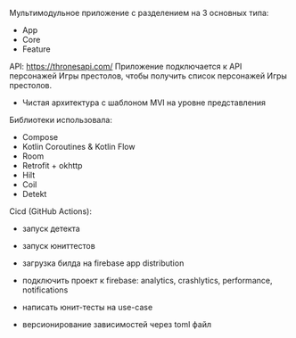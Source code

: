 Мультимодульное приложение с разделением на 3 основных типа:
- App 
- Core
- Feature
  
API: https://thronesapi.com/ 
Приложение подключается к API персонажей Игры престолов, чтобы получить список персонажей Игры престолов.

- Чистая архитектура с шаблоном MVI на уровне представления

Библиотеки использовала:
- Compose
- Kotlin Coroutines & Kotlin Flow
- Room
- Retrofit + okhttp
- Hilt 
- Coil
- Detekt 

Cicd (GitHub Actions):
- запуск детекта 
- запуск юниттестов
- загрузка билда на firebase app distribution

- подключить проект к firebase: analytics, crashlytics, performance, notifications

- написать юнит-тесты на use-case

- версионирование зависимостей через toml файл

